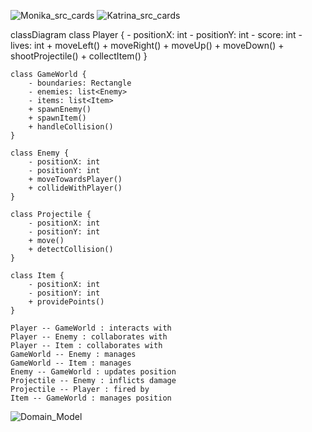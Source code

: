 ![Monika_src_cards](https://github.com/ITCGamesProg2/jp24-jp24-jg-mn/assets/115571613/949d3863-b766-4f1e-bbb1-83021bc9f38a)
![Katrina_src_cards](https://github.com/ITCGamesProg2/jp24-jp24-jg-mn/assets/115571613/7d17f44d-0d62-4625-8d4f-a3afc56acc5b)


classDiagram
    class Player {
        - positionX: int
        - positionY: int
        - score: int
        - lives: int
        + moveLeft()
        + moveRight()
        + moveUp()
        + moveDown()
        + shootProjectile()
        + collectItem()
    }

    class GameWorld {
        - boundaries: Rectangle
        - enemies: list<Enemy>
        - items: list<Item>
        + spawnEnemy()
        + spawnItem()
        + handleCollision()
    }

    class Enemy {
        - positionX: int
        - positionY: int
        + moveTowardsPlayer()
        + collideWithPlayer()
    }

    class Projectile {
        - positionX: int
        - positionY: int
        + move()
        + detectCollision()
    }

    class Item {
        - positionX: int
        - positionY: int
        + providePoints()
    }

    Player -- GameWorld : interacts with
    Player -- Enemy : collaborates with
    Player -- Item : collaborates with
    GameWorld -- Enemy : manages
    GameWorld -- Item : manages
    Enemy -- GameWorld : updates position
    Projectile -- Enemy : inflicts damage
    Projectile -- Player : fired by
    Item -- GameWorld : manages position
![Domain_Model](https://github.com/ITCGamesProg2/jp24-jp24-jg-mn/assets/115571613/cba39bb6-2897-4947-baa6-b38f4c1ca6df)


    
